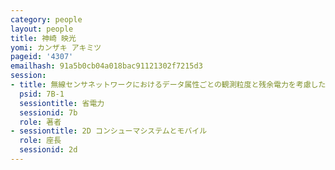 ```yaml
---
category: people
layout: people
title: 神崎 映光
yomi: カンザキ アキミツ
pageid: '4307'
emailhash: 91a5b0cb04a018bac91121302f7215d3
session:
- title: 無線センサネットワークにおけるデータ属性ごとの観測粒度と残余電力を考慮したトポロジ構築について
  psid: 7B-1
  sessiontitle: 省電力
  sessionid: 7b
  role: 著者
- sessiontitle: 2D コンシューマシステムとモバイル
  role: 座長
  sessionid: 2d
---
```

